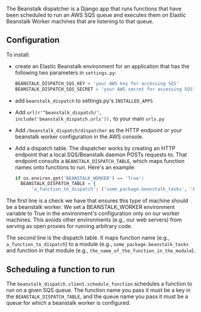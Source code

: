 The Beanstalk dispatcher is a Django app that runs functions that have
been scheduled to run an AWS SQS queue and executes them on Elastic
Beanstalk Worker machines that are listening to that queue.

## Configuration

To install:

  * create an Elastic Beanstalk environment for an application
that has the following two parameters in `settings.py`:

     ```python
     BEANSTALK_DISPATCH_SQS_KEY = 'your AWS key for accessing SQS'
     BEANSTALK_DISPATCH_SQS_SECRET = 'your AWS secret for accessing SQS'
     ```

  * add `beanstalk_dispatch` to settings.py's `INSTALLED_APPS`

  * Add `url(r'^beanstalk_dispatch/',
    include('beanstalk_dispatch.urls')),` to your main `urls.py`

  * Add `/beanstalk_dispatch/dispatcher` as the HTTP endpoint or your
    beanstalk worker configuration in the AWS console.

  * Add a dispatch table.  The dispatcher works by creating an HTTP
endpoint that a local SQS/Beanstalk daemon POSTs requests to.  That
endpoint consults a `BEANSTALK_DISPATCH_TABLE`, which maps function
names onto functions to run.  Here's an example:

      ```python
      if os.environ.get('BEANSTALK_WORKER') == 'True':
        BEANSTALK_DISPATCH_TABLE = {
            'a_function_to_dispatch': ('some_package.beanstalk_tasks', 'the_name_of_the_function_in_the_module')}
      ```

   The first line is a check we have that ensures this type of machine
should be a beanstalk worker.  We set a BEANSTALK_WORKER environment
variable to True in the environment's configuration only on our worker
machines.  This avoids other environments (e.g., our web servers) from
serving as open proxies for running arbitrary code.

   The second line is the dispatch table.  It maps function name (e.g.,
`a_function_to_dispatch`) to a module (e.g.,
`some_package.beanstalk_tasks` and function in that module (e.g.,
`the_name_of_the_function_in_the_module`).


## Scheduling a function to run

The `beanstalk_dispatch.client.schedule_function` schedules a function
to run on a given SQS queue.  The function name you pass it must be a
key in the `BEANSTALK_DISPATCH_TABLE`, and the queue name you pass it
must be a queue for which a beanstalk worker is configured.
